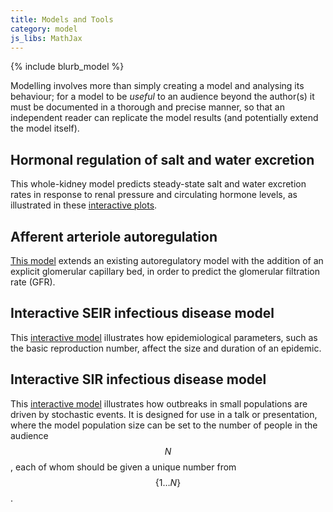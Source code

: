```yaml
---
title: Models and Tools
category: model
js_libs: MathJax
---
```

{% include blurb_model %}

Modelling involves more than simply creating a model and analysing its
behaviour; for a model to be *useful* to an audience beyond the author(s) it
must be documented in a thorough and precise manner, so that an independent
reader can replicate the model results (and potentially extend the model
itself).

## Hormonal regulation of salt and water excretion

This whole-kidney model predicts steady-state salt and water excretion rates
in response to renal pressure and circulating hormone levels, as illustrated
in these [interactive plots](./rfc/).

## Afferent arteriole autoregulation

[This model](./aa-autoreg) extends an existing autoregulatory model with the
addition of an explicit glomerular capillary bed, in order to predict the
glomerular filtration rate (GFR).

## Interactive SEIR infectious disease model

This
[interactive model](/seir-demo/)
illustrates how epidemiological parameters, such as the basic reproduction
number, affect the size and duration of an epidemic.

## Interactive SIR infectious disease model

This
[interactive model](/sir-demo/)
illustrates how outbreaks in small populations are driven by stochastic
events.
It is designed for use in a talk or presentation, where the model population
size can be set to the number of people in the audience $$N$$, each of whom
should be given a unique number from $$\{1 \dots N\}$$.
